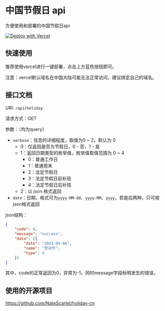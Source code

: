 # 中国节假日 api

方便使用和部署的中国节假日api

[![Deploy with Vercel](https://vercel.com/button)](https://vercel.com/new/clone?repository-url=https%3A%2F%2Fgithub.com%2Fpaulzhn%2Fchinese-holiday-api)

## 快速使用

推荐使用vercel进行一键部署，点击上方蓝色按钮即可。

注意：vercel默认域名在中国大陆可能无法正常访问，建议绑定自己的域名。

## 接口文档

URI: `/api/holiday`

请求方式：GET

参数：（均为query）

- `verbose`：信息的详细程度，取值为0 ~ 2，默认为 0
  - 0：仅返回是否为节假日，0 - 否，1 - 是
  - 1：返回日期类型的枚举值，枚举值取值范围为 0 ~ 4
    - 0：普通工作日
    - 1：普通周末
    - 2：法定节假日
    - 3：法定节假日前补班
    - 4：法定节假日后补班
  - 2：以 json 格式返回
- `date`：日期，格式可为`yyyy-MM-dd`、`yyyy-MM`、`yyyy`，若是后两种，只可按json格式返回


json结构：

```json
{
	"code": 0,
	"message": "success",
	"data": [{
		"date": "2023-05-06",
		"name": "劳动节",
		"type": 4
	}]
}
```

其中，code的正常返回为0，异常为-1，同时message字段标明发生的错误。

## 使用的开源项目

https://github.com/NateScarlet/holiday-cn
